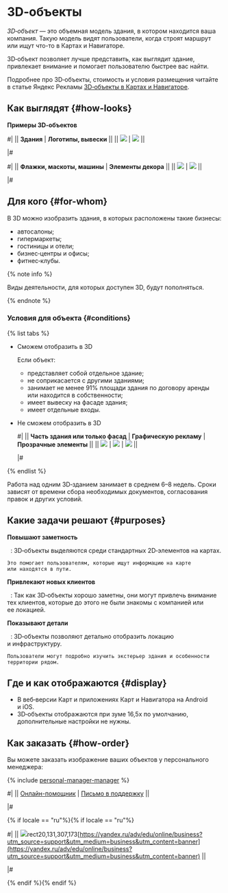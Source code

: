 # 3D‑объекты

_3D‑объект_ — это объемная модель здания, в котором находится ваша компания. Такую модель видят пользователи, когда строят маршрут или ищут что-то в Картах и Навигаторе.

3D‑объект позволяет лучше представить, как выглядит здание, привлекает внимание и помогает пользователю быстрее вас найти.

Подробнее про 3D‑объекты, стоимость и условия размещения читайте в статье Яндекс Рекламы [3D‑объекты в Картах и Навигаторе](https://yandex.ru/adv/products/geo/3d-objects).

## Как выглядят  {#how-looks}

**Примеры 3D‑объектов**

#|
||
**Здания**
|
**Логотипы, вывески**
||
||
![](_assets/3d-1.png)
|
![](_assets/3d-2.png)
||

|#

#|
||
**Флажки, маскоты, машины**
|
**Элементы декора**
||
||
![](_assets/3d-3.png)
|
![](_assets/3d-4.png)
||

|#

## Для кого {#for-whom}

В 3D можно изобразить здания, в которых расположены такие бизнесы:

- автосалоны;
- гипермаркеты;
- гостиницы и отели;
- бизнес‑центры и офисы;
- фитнес‑клубы.

{% note info %}

Виды деятельности, для которых доступен 3D, будут пополняться.

{% endnote %}

### Условия для объекта {#conditions}

{% list tabs %}

- Сможем отобразить в 3D

  
  
  Если объект:
  
  
  - представляет собой отдельное здание;
  - не соприкасается с другими зданиями;
  - занимает не менее 91% площади здания по договору аренды или находится в собственности;
  - имеет вывеску на фасаде здания;
  - имеет отдельные входы.
  

- Не сможем отобразить в 3D

  
  
  #|
  ||
  **Часть здания или только фасад**
  |
  **Графическую рекламу**
  |
  **Прозрачные элементы**
  ||
  ||
  ![](_assets/no-3d-1.png)
  |
  ![](_assets/no-3d-2.png)
  |
  ![](_assets/no-3d-3.png)
  ||
  
  |#

{% endlist %}

Работа над одним 3D‑зданием занимает в среднем 6–8 недель. Сроки зависят от времени сбора необходимых документов, согласования правок и других условий.

## Какие задачи решают {#purposes}

**Повышают заметность**

 
:   3D‑объекты выделяются среди стандартных 2D‑элементов на картах.
    
    
    
    Это помогает пользователям, которые ищут информацию на карте или находятся в пути.

**Привлекают новых клиентов**

 
:   Так как 3D‑объекты хорошо заметны, они могут привлечь внимание тех клиентов, которые до этого не были знакомы с компанией или ее локацией.

**Показывают детали**

 
:   3D‑объекты позволяют детально отобразить локацию и инфраструктуру.
    
    
    
    Пользователи могут подробно изучить экстерьер здания и особенности территории рядом.

## Где и как отображаются {#display}

- В веб‑версии Карт и приложениях Карт и Навигатора на Android и iOS.
- 3D‑объекты отображаются при зуме 16,5х по умолчанию, дополнительные настройки не нужны.

## Как заказать {#how-order}

Вы можете заказать изображение ваших объектов у персонального менеджера:

{% include [personal-manager-manager](_includes/resource/id-personal-manager/manager.md) %}

#|
||
[Онлайн-помощник](https://yandex.ru/chat?context=%7B%22entrypoint%22%3A%22%7B%5C%22page_name%5C%22%3A%5C%22help%5C%22%2C%5C%22a_pageurl%5C%22%3A%5C%22https%3A%2F%2Fyandex.ru%2Fsupport%2Fbusiness-priority%2Fbenefits.html%5C%22%7D%22%7D#/user/5cb78286-a944-4c0f-bf33-b5c282eae053?utm-source=chat-in-help)
|
[Письмо в поддержку](troubleshooting/favplacement.md)
||

|#

{% if locale == "ru"%}{% if locale == "ru"%}

#|
||
<imagemap >![](_assets/mobile-banner.svg)<area ><shape >rect</shape><coords >20,131,307,173</coords>[https://yandex.ru/adv/edu/online/business?utm_source=support&utm_medium=business&utm_content=banner](https://yandex.ru/adv/edu/online/business?utm_source=support&utm_medium=business&utm_content=banner)</area></imagemap>
||

|#

{% endif %}{% endif %}